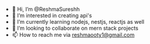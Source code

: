 - 👋 Hi, I’m @ReshmaSureshh
- 👀 I’m interested in creating api's
- 🌱 I’m currently learning nodejs, nestjs, reactjs as well
- 💞️ I’m looking to collaborate on mern stack projects
- 📫 How to reach me via reshmaooty1@gmail.com

<!---
ReshmaSureshh/ReshmaSureshh is a ✨ special ✨ repository because its `README.md` (this file) appears on your GitHub profile.
You can click the Preview link to take a look at your changes.
--->
